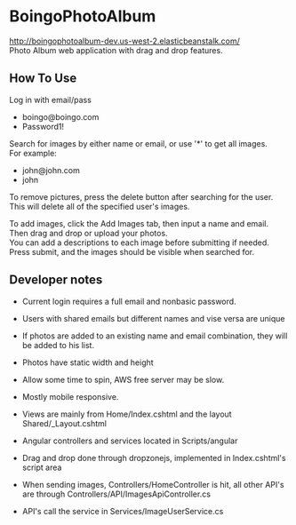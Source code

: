 # BoingoPhotoAlbum  
<http://boingophotoalbum-dev.us-west-2.elasticbeanstalk.com/>  
Photo Album web application with drag and drop features. 
  
## How To Use  
Log in with email/pass
   - boingo@boingo<span></span>.com
   - Password1!
   
Search for images by either name or email, or use '*' to get all images.  
For example:  
   - john@john<span></span>.com
   - john  
   
 To remove pictures, press the delete button after searching for the user.  
 This will delete all of the specified user's images.  
   
 To add images, click the Add Images tab, then input a name and email.  
 Then drag and drop or upload your photos.  
 You can add a descriptions to each image before submitting if needed.  
 Press submit, and the images should be visible when searched for.  
  

## Developer notes  
- Current login requires a full email and nonbasic password.
- Users with shared emails but different names and vise versa are unique  
- If photos are added to an existing name and email combination, they will be added to his list.  
- Photos have static width and height
- Allow some time to spin, AWS free server may be slow.
- Mostly mobile responsive.  
  
- Views are mainly from Home/Index.cshtml and the layout Shared/_Layout.cshtml  
- Angular controllers and services located in Scripts/angular  
- Drag and drop done through dropzonejs, implemented in Index.cshtml's script area  
- When sending images, Controllers/HomeController is hit, all other API's are through Controllers/API/ImagesApiController.cs  
- API's call the service in Services/ImageUserService.cs


